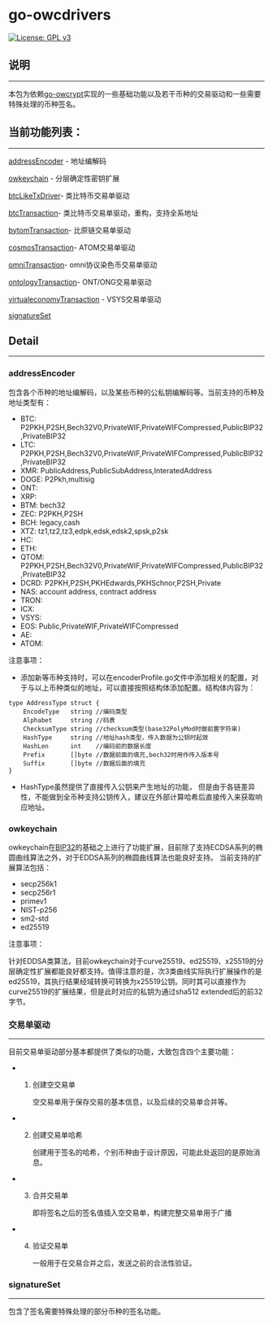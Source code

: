 # go-owcdrivers
[![License: GPL v3](https://img.shields.io/badge/License-GPLv3-blue.svg)](https://www.gnu.org/licenses/gpl-3.0)

##  说明
---
本包为依赖[go-owcrypt](https://github.com/blocktree/go-owcrypt)实现的一些基础功能以及若干币种的交易驱动和一些需要特殊处理的币种签名。
        

## 当前功能列表：
---

[addressEncoder](#addressEncoder) -  地址编解码

[owkeychain](#owkeychain) -  分层确定性密钥扩展

[btcLikeTxDriver](#btcLikeTxDriver)-  类比特币交易单驱动

[btcTransaction](#交易单驱动)-  类比特币交易单驱动，重构，支持全系地址

[bytomTransaction](#交易单驱动)-  比原链交易单驱动

[cosmosTransaction](#交易单驱动)-  ATOM交易单驱动

[omniTransaction](#交易单驱动)-  omni协议染色币交易单驱动

[ontologyTransaction](#交易单驱动)-  ONT/ONG交易单驱动

[virtualeconomyTransaction](#交易单驱动) -  VSYS交易单驱动

[signatureSet](#signatureSet)


## Detail
---

### addressEncoder
包含各个币种的地址编解码，以及某些币种的公私钥编解码等。当前支持的币种及地址类型有：
- BTC: P2PKH,P2SH,Bech32V0,PrivateWIF,PrivateWIFCompressed,PublicBIP32,PrivateBIP32
- LTC: P2PKH,P2SH,Bech32V0,PrivateWIF,PrivateWIFCompressed,PublicBIP32,PrivateBIP32
- XMR: PublicAddress,PublicSubAddress,InteratedAddress
- DOGE: P2Pkh,multisig
- ONT: 
- XRP:
- BTM: bech32
- ZEC: P2PKH,P2SH
- BCH: legacy,cash
- XTZ: tz1,tz2,tz3,edpk,edsk,edsk2,spsk,p2sk
- HC:
- ETH:
- QTOM: P2PKH,P2SH,Bech32V0,PrivateWIF,PrivateWIFCompressed,PublicBIP32,PrivateBIP32
- DCRD: P2PKH,P2SH,PKHEdwards,PKHSchnor,P2SH,Private
- NAS: account address, contract address
- TRON:
- ICX:
- VSYS:
- EOS: Public,PrivateWIF,PrivateWIFCompressed
- AE:
- ATOM:

注意事项：

- 添加新等币种支持时，可以在encoderProfile.go文件中添加相关的配置，对于与以上币种类似的地址，可以直接按照结构体添加配置。结构体内容为：
```
type AddressType struct {
	EncodeType   string //编码类型
	Alphabet     string //码表
	ChecksumType string //checksum类型(base32PolyMod时做前置字符串)
	HashType     string //地址hash类型，传入数据为公钥时起效
	HashLen      int    //编码前的数据长度
	Prefix       []byte //数据前面的填充,bech32时用作传入版本号
	Suffix       []byte //数据后面的填充
}
```
- HashType虽然提供了直接传入公钥来产生地址的功能， 但是由于各链差异性，不能做到全币种支持公钥传入，建议在外部计算哈希后直接传入来获取响应地址。

### owkeychain

owkeychain在[BIP32](https://github.com/bitcoin/bips/blob/master/bip-0032.mediawiki)的基础之上进行了功能扩展，目前除了支持ECDSA系列的椭圆曲线算法之外，对于EDDSA系列的椭圆曲线算法也能良好支持。
当前支持的扩展算法包括：

- secp256k1
- secp256r1
- primev1
- NIST-p256
- sm2-std
- ed25519

注意事项：

针对EDDSA类算法，目前owkeychain对于curve25519、ed25519、x25519的分层确定性扩展都能良好都支持。值得注意的是，次3类曲线实际执行扩展操作的是ed25519，其执行结果经域转换可转换为x25519公钥。同时其可以直接作为curve25519的扩展结果，但是此时对应的私钥为通过sha512 extended后的前32字节。


### 交易单驱动
---

目前交易单驱动部分基本都提供了类似的功能，大致包含四个主要功能：

- 1. 创建空交易单

        空交易单用于保存交易的基本信息，以及后续的交易单合并等。

- 2. 创建交易单哈希

        创建用于签名的哈希，个别币种由于设计原因，可能此处返回的是原始消息。

- 3. 合并交易单

        即将签名之后的签名值插入空交易单，构建完整交易单用于广播

- 4. 验证交易单

        一般用于在交易合并之后，发送之前的合法性验证。


### signatureSet
---

包含了签名需要特殊处理的部分币种的签名功能。

